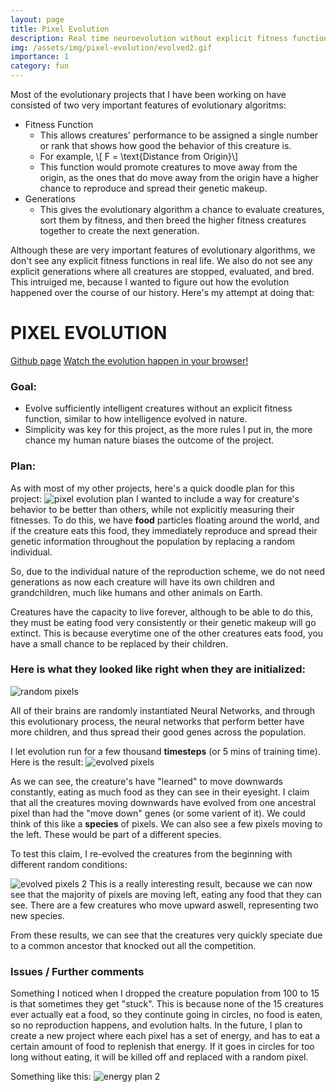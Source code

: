 ```yaml
---
layout: page
title: Pixel Evolution
description: Real time neuroevolution without explicit fitness functions or generations
img: /assets/img/pixel-evolution/evolved2.gif
importance: 1
category: fun
---
```


Most of the evolutionary projects that I have been working on have consisted of two very important features of evolutionary algoritms:
* Fitness Function
  * This allows creatures' performance to be assigned a single number or rank that shows how good the behavior of this creature is.
  * For example, \\[ F = \text{Distance from Origin}\\]
  * This function would promote creatures to move away from the origin, as the ones that do move away from the origin have a higher chance to reproduce and spread their genetic makeup.
* Generations
  * This gives the evolutionary algorithm a chance to evaluate creatures, sort them by fitness, and then breed the higher fitness creatures together to create the next generation.

Although these are very important features of evolutionary algorithms, we don't see any explicit fitness functions in real life. We also do not see any explicit generations where all creatures are stopped, evaluated, and bred. This intruiged me, because I wanted to figure out how the evolution happened over the course of our history. 
Here's my attempt at doing that:

# PIXEL EVOLUTION
[Github page](https://github.com/ryanboldi/Pixel-Evolution)
[Watch the evolution happen in your browser!](https://ryanboldi.github.io/Pixel-Evolution/)

### Goal:
* Evolve sufficiently intelligent creatures without an explicit fitness function, similar to how intelligence evolved in nature.
* Simplicity was key for this project, as the more rules I put in, the more chance my human nature biases the outcome of the project.

### Plan:
As with most of my other projects, here's a quick doodle plan for this project:
![pixel evolution plan](/img/pixel-evolution/plan.png)
I wanted to include a way for creature's behavior to be better than others, while not explicitly measuring their fitnesses. To do this, we have **food** particles floating around the world, and if the creature eats this food, they immediately reproduce and spread their genetic information throughout the population by replacing a random individual.

So, due to the individual nature of the reproduction scheme, we do not need generations as now each creature will have its own children and grandchildren, much like humans and other animals on Earth.

Creatures have the capacity to live forever, although to be able to do this, they must be eating food very consistently or their genetic makeup will go extinct. This is because everytime one of the other creatures eats food, you have a small chance to be replaced by their children. 

### Here is what they looked like right when they are initialized:
 ![random pixels](/assets/img/pixel-evolution/random1.gif)

 All of their brains are randomly instantiated Neural Networks, and through this evolutionary process, the neural networks that perform better have more children, and thus spread their good genes across the population.

I let evolution run for a few thousand **timesteps** (or 5 mins of training time). Here is the result:
 ![evolved pixels](/assets/img/pixel-evolution/evolved2.gif)

 As we can see, the creature's have "learned" to move downwards constantly, eating as much food as they can see in their eyesight. I claim that all the creatures moving downwards have evolved from one ancestral pixel than had the "move down" genes (or some varient of it). We could think of this like a **species** of pixels. We can also see a few pixels moving to the left. These would be part of a different species.

To test this claim, I re-evolved the creatures from the beginning with different random conditions:

 ![evolved pixels 2](/assets/img/pixel-evolution/evolved1.gif)
This is a really interesting result, because we can now see that the majority of pixels are moving left, eating any food that they can see. There are a few creatures who move upward aswell, representing two new species.

From these results, we can see that the creatures very quickly speciate due to a common ancestor that knocked out all the competition. 


### Issues / Further comments
Something I noticed when I dropped the creature population from 100 to 15 is that sometimes they get "stuck". This is because none of the 15 creatures ever actually eat a food, so they continute going in circles, no food is eaten, so no reproduction happens, and evolution halts. 
In the future, I plan to create a new project where each pixel has a set of energy, and has to eat a certain amount of food to replenish that energy. If it goes in circles for too long without eating, it will be killed off and replaced with a random pixel.

Something like this:
 ![energy plan 2](/assets/img/pixel-evolution/planEnergy.png)